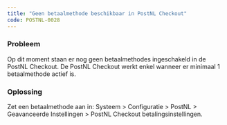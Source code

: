 ```yaml
---
title: "Geen betaalmethode beschikbaar in PostNL Checkout"
code: POSTNL-0028
---
```



<p><h3>Probleem</h3></p><p>Op dit moment staan er nog geen betaalmethodes ingeschakeld in de PostNL Checkout. De PostNL Checkout werkt enkel wanneer er minimaal 1 betaalmethode actief is.</p><p><h3>Oplossing</h3></p><p>Zet een betaalmethode aan in: Systeem &gt; Configuratie &gt; PostNL &gt; Geavanceerde Instellingen &gt; PostNL Checkout betalingsinstellingen. </p>
